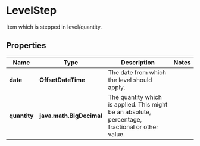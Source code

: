 

# LevelStep

Item which is stepped in level/quantity.

## Properties

| Name | Type | Description | Notes |
|------------ | ------------- | ------------- | -------------|
|**date** | **OffsetDateTime** | The date from which the level should apply. |  |
|**quantity** | **java.math.BigDecimal** | The quantity which is applied. This might be an absolute, percentage, fractional or other value. |  |



